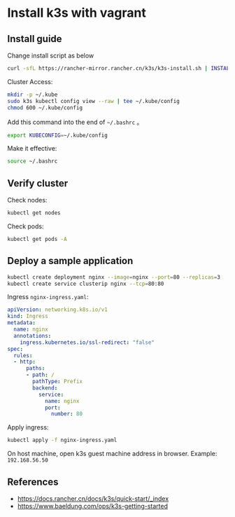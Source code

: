 # Install k3s with vagrant

## Install guide
Change install script as below

```bash
curl -sfL https://rancher-mirror.rancher.cn/k3s/k3s-install.sh | INSTALL_K3S_MIRROR=cn sh -
```

Cluster Access:

```bash
mkdir -p ~/.kube
sudo k3s kubectl config view --raw | tee ~/.kube/config
chmod 600 ~/.kube/config
```

Add this command into the end of  `~/.bashrc` 。
```bash
export KUBECONFIG=~/.kube/config
```

Make it effective:
```bash
source ~/.bashrc
```

## Verify cluster

Check nodes:

```bash
kubectl get nodes
```

Check pods:
```bash
kubectl get pods -A
```

## Deploy a sample application

```bash
kubectl create deployment nginx --image=nginx --port=80 --replicas=3
kubectl create service clusterip nginx --tcp=80:80
```

Ingress `nginx-ingress.yaml`:

```yaml
apiVersion: networking.k8s.io/v1
kind: Ingress
metadata:
  name: nginx
  annotations:
    ingress.kubernetes.io/ssl-redirect: "false"
spec:
  rules:
  - http:
      paths:
      - path: /
        pathType: Prefix
        backend:
          service:
            name: nginx
            port:
              number: 80
```

Apply ingress:
```bash
kubectl apply -f nginx-ingress.yaml
```

On host machine, open k3s guest machine address in browser. 
Example: `192.168.56.50`

## References
- https://docs.rancher.cn/docs/k3s/quick-start/_index
- https://www.baeldung.com/ops/k3s-getting-started